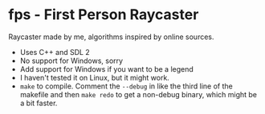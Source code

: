 # fps - First Person Raycaster
Raycaster made by me, algorithms inspired by online sources.

* Uses C++ and SDL 2
* No support for Windows, sorry
* Add support for Windows if you want to be a legend
* I haven't tested it on Linux, but it might work.
* `make` to compile. Comment the `--debug` in like the third line of the makefile and then `make redo` to get a non-debug binary, which might be a bit faster.
